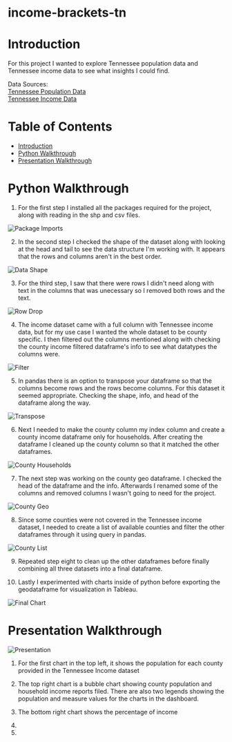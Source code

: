 # income-brackets-tn

# Introduction
For this project I wanted to explore Tennessee population data and Tennessee income data to see what insights I could find.

Data Sources: <br/>[Tennessee Population Data](https://www.census.gov/data/tables/time-series/demo/popest/2010s-counties-total.html#par_textimage)<br/>
[Tennessee Income Data](https://data.census.gov/cedsci/table?q=income&g=0400000US47,47.050000&y=2019&tid=ACSST1Y2019.S1901&hidePreview=true&moe=false)

# Table of Contents
* [Introduction](#Introduction)
* [Python Walkthrough](#Python-Walkthrough)
* [Presentation Walkthrough](#Presentation-Walkthrough)

# Python Walkthrough

1. For the first step I installed all the packages required for the project, along with reading in the shp and csv files.

![Package Imports](./assets/package_imports.jpg)

2. In the second step I checked the shape of the dataset along with looking at the head and tail to see the data structure I'm working with. It appears that the rows and columns aren't in the best order.

![Data Shape](./assets/data_shape.jpg)

3. For the third step, I saw that there were rows I didn't need along with text in the columns that was unecessary so I removed both rows and the text.

![Row Drop](./assets/row_drop.jpg)

4. The income dataset came with a full column with Tennessee income data, but for my use case I wanted the whole dataset to be county specific. I then filtered out the columns mentioned along with checking the county income filtered dataframe's info to see what datatypes the columns were.

![Filter](./assets/filter.jpg)

5. In pandas there is an option to transpose your dataframe so that the columns become rows and the rows become columns. For this dataset it seemed appropriate. Checking the shape, info, and head of the dataframe along the way.

![Transpose](./assets/transpose.jpg)

6. Next I needed to make the county column my index column and create a county income dataframe only for households. After creating the dataframe I cleaned up the county column so that it matched the other dataframes.

![County Households](./assets/county_households.jpg)

7. The next step was working on the county geo dataframe. I checked the head of the dataframe and the info. Afterwards I renamed some of the columns and removed columns I wasn't going to need for the project.

![County Geo](./assets/county_geo.jpg)

8. Since some counties were not covered in the Tennessee income dataset, I needed to create a list of available counties and filter the other dataframes through it using query in pandas.

![County List](./assets/county_list.jpg)

9. Repeated step eight to clean up the other dataframes before finally combining all three datasets into a final dataframe.



10. Lastly I experimented with charts inside of python before exporting the geodataframe for visualization in Tableau.

![Final Chart](./assets/final_chart.jpg)

# Presentation Walkthrough

![Presentation](./assets/presentation.jpg)

1. For the first chart in the top left, it shows the population for each county provided in the Tennessee Income dataset

2. The top right chart is a bubble chart showing county population and household income reports filed. There are also two legends showing the population and measure values for the charts in the dashboard.

3. The bottom right chart shows the percentage of income

4. 

5. 
